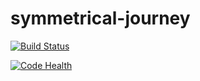 # symmetrical-journey

[![Build Status](https://semaphoreci.com/api/v1/stanmd/symmetrical-journey/branches/ft-setup-repo/badge.svg)](https://semaphoreci.com/stanmd/symmetrical-journey)

[![Code Health](https://landscape.io/github/NdagiStanley/symmetrical-journey/ft-setup-repo/landscape.svg?style=plastic)](https://landscape.io/github/NdagiStanley/symmetrical-journey/ft-setup-repo)

